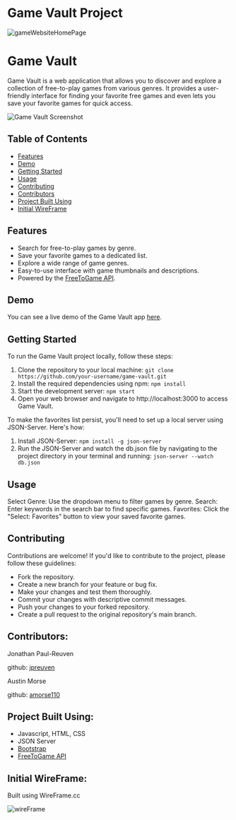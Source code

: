 # Game Vault Project #

![gameWebsiteHomePage](https://github.com/amorse110/game_website_project/assets/99285249/04ad4179-e8d3-48f4-8fb0-130c9f7c5aa6)

# Game Vault

Game Vault is a web application that allows you to discover and explore a collection of free-to-play games from various genres. It provides a user-friendly interface for finding your favorite free games and even lets you save your favorite games for quick access.

![Game Vault Screenshot](screenshot.png)

## Table of Contents

- [Features](#features)
- [Demo](#demo)
- [Getting Started](#getting-started)
- [Usage](#usage)
- [Contributing](#contributing)
- [Contributors](#contributors)
- [Project Built Using](#project-built-using)
- [Initial WireFrame](#initial-wireframe)

## Features

- Search for free-to-play games by genre.
- Save your favorite games to a dedicated list.
- Explore a wide range of game genres.
- Easy-to-use interface with game thumbnails and descriptions.
- Powered by the [FreeToGame API](https://www.freetogame.com/).

## Demo

You can see a live demo of the Game Vault app [here](https://your-demo-url.com).

## Getting Started

To run the Game Vault project locally, follow these steps:

1. Clone the repository to your local machine:
   `git clone https://github.com/your-username/game-vault.git`
2. Install the required dependencies using npm:
   `npm install`
3. Start the development server:
   `npm start`
4. Open your web browser and navigate to http://localhost:3000 to access Game Vault.

To make the favorites list persist, you'll need to set up a local server using JSON-Server. Here's how:

1. Install JSON-Server:
   `npm install -g json-server`
2. Run the JSON-Server and watch the db.json file by navigating to the project directory in your terminal and running:
   `json-server --watch db.json`

## Usage
Select Genre: Use the dropdown menu to filter games by genre.
Search: Enter keywords in the search bar to find specific games.
Favorites: Click the "Select: Favorites" button to view your saved favorite games.

## Contributing
Contributions are welcome! If you'd like to contribute to the project, please follow these guidelines:
- Fork the repository.
- Create a new branch for your feature or bug fix.
- Make your changes and test them thoroughly.
- Commit your changes with descriptive commit messages.
- Push your changes to your forked repository.
- Create a pull request to the original repository's main branch.

## Contributors:
Jonathan Paul-Reuven

github: [jpreuven](https://github.com/jpreuven)

Austin Morse

github: [amorse110](https://github.com/amorse110)

## Project Built Using:
  * Javascript, HTML, CSS
  * JSON Server
  * [Bootstrap](https://getbootstrap.com/)
  * [FreeToGame API](https://www.freetogame.com/api-doc)

## Initial WireFrame:
Built using WireFrame.cc

![wireFrame](https://github.com/amorse110/game_website_project/assets/99285249/37a0538c-4274-40bf-a8c0-11b06a55bc36)

